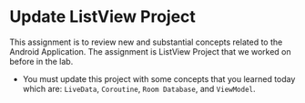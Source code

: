 # Update ListView Project
This assignment is to review new and substantial concepts related to the Android Application. The assignment is ListView Project that we worked on before in the lab.
- You must update this project with some concepts that you learned today which are: `LiveData`, `Coroutine`, `Room Database`, and `ViewModel`.
